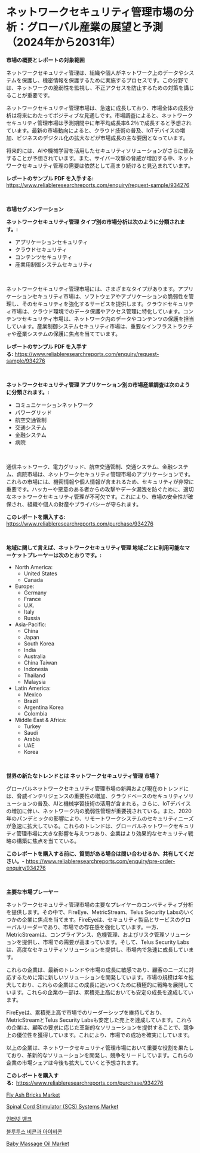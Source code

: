 <p><h1>ネットワークセキュリティ管理市場の分析：グローバル産業の展望と予測（2024年から2031年）</h1></p><p><strong>市場の概要とレポートの対象範囲</strong></p>
<p><p>ネットワークセキュリティ管理は、組織や個人がネットワーク上のデータやシステムを保護し、機密情報を保護するために実施するプロセスです。この分野では、ネットワークの脆弱性を監視し、不正アクセスを防止するための対策を講じることが重要です。</p><p>ネットワークセキュリティ管理市場は、急速に成長しており、市場全体の成長分析は将来にわたってポジティブな見通しです。市場調査によると、ネットワークセキュリティ管理市場は予測期間中に年平均成長率6.2％で成長すると予想されています。最新の市場動向によると、クラウド技術の普及、IoTデバイスの増加、ビジネスのデジタル化の拡大などが市場成長の主な要因となっています。</p><p>将来的には、AIや機械学習を活用したセキュリティソリューションがさらに普及することが予想されています。また、サイバー攻撃の脅威が増加する中、ネットワークセキュリティ管理の需要は依然として高まり続けると見込まれています。</p></p>
<p><strong>レポートのサンプル PDF を入手する:</strong> <a href="https://www.reliableresearchreports.com/enquiry/request-sample/934276">https://www.reliableresearchreports.com/enquiry/request-sample/934276</a></p>
<p>&nbsp;</p>
<p><strong>市場セグメンテーション</strong></p>
<p><strong>ネットワークセキュリティ管理 タイプ別の市場分析は次のように分類されます。:</strong></p>
<p><ul><li>アプリケーションセキュリティ</li><li>クラウドセキュリティ</li><li>コンテンツセキュリティ</li><li>産業用制御システムセキュリティ</li></ul></p>
<p>&nbsp;</p>
<p><p>ネットワークセキュリティ管理市場には、さまざまなタイプがあります。アプリケーションセキュリティ市場は、ソフトウェアやアプリケーションの脆弱性を管理し、そのセキュリティを強化するサービスを提供します。クラウドセキュリティ市場は、クラウド環境でのデータ保護やアクセス管理に特化しています。コンテンツセキュリティ市場は、ネットワーク内のデータやコンテンツの保護を担当しています。産業制御システムセキュリティ市場は、重要なインフラストラクチャや産業システムの保護に焦点を当てています。</p></p>
<p><strong>レポートのサンプル PDF を入手する:</strong>&nbsp;<a href="https://www.reliableresearchreports.com/enquiry/request-sample/934276">https://www.reliableresearchreports.com/enquiry/request-sample/934276</a></p>
<p>&nbsp;</p>
<p><strong> ネットワークセキュリティ管理 アプリケーション別の市場産業調査は次のように分類されます。:</strong></p>
<p><ul><li>コミュニケーションネットワーク</li><li>パワーグリッド</li><li>航空交通管制</li><li>交通システム</li><li>金融システム</li><li>病院</li></ul></p>
<p>&nbsp;</p>
<p><p>通信ネットワーク、電力グリッド、航空交通管制、交通システム、金融システム、病院市場は、ネットワークセキュリティ管理市場のアプリケーションです。これらの市場には、機密情報や個人情報が含まれるため、セキュリティが非常に重要です。ハッカーや悪意のある者からの攻撃やデータ漏洩を防ぐために、適切なネットワークセキュリティ管理が不可欠です。これにより、市場の安全性が確保され、組織や個人の財産やプライバシーが守られます。</p></p>
<p><strong>このレポートを購入する:</strong>&nbsp; <a href="https://www.reliableresearchreports.com/purchase/934276">https://www.reliableresearchreports.com/purchase/934276</a></p>
<p>&nbsp;</p>
<p><strong>地域に関して言えば、ネットワークセキュリティ管理 地域ごとに利用可能なマーケットプレーヤーは次のとおりです。:</strong></p>
<p><ul>
    <li>
        North America:
        <ul>
            <li>United States</li>
            <li>Canada</li>
        </ul>
    </li>
    <li>
        Europe:
        <ul>
            <li>Germany</li>
            <li>France</li>
            <li>U.K.</li>
            <li>Italy</li>
            <li>Russia</li>
        </ul>
    </li>
    <li>
        Asia-Pacific:
        <ul>
            <li>China</li>
            <li>Japan</li>
            <li>South Korea</li>
            <li>India</li>
            <li>Australia</li>
            <li>China Taiwan</li>
            <li>Indonesia</li>
            <li>Thailand</li>
            <li>Malaysia</li>
        </ul>
    </li>
    <li>
        Latin America:
        <ul>
            <li>Mexico</li>
            <li>Brazil</li>
            <li>Argentina Korea</li>
            <li>Colombia</li>
        </ul>
    </li>
    <li>
        Middle East & Africa:
        <ul>
            <li>Turkey</li>
            <li>Saudi</li>
            <li>Arabia</li>
            <li>UAE</li>
            <li>Korea</li>
        </ul>
    </li>
    </ul></p>
<p>&nbsp;</p>
<p><strong>世界の新たなトレンドとは ネットワークセキュリティ管理 市場？</strong></p>
<p><p>グローバルネットワークセキュリティ管理市場の新興および現在のトレンドには、脅威インテリジェンスの重要性の増加、クラウドベースのセキュリティソリューションの普及、AIと機械学習技術の活用が含まれる。さらに、IoTデバイスの増加に伴い、ネットワーク内の脆弱性管理が重要視されている。また、2020年のパンデミックの影響により、リモートワークシステムのセキュリティニーズが急速に拡大している。これらのトレンドは、グローバルネットワークセキュリティ管理市場に大きな影響を与えつつあり、企業はより効果的なセキュリティ戦略の構築に焦点を当てている。</p></p>
<p><strong>このレポートを購入する前に、質問がある場合は問い合わせるか、共有してください。</strong>- <a href="https://www.reliableresearchreports.com/enquiry/pre-order-enquiry/934276">https://www.reliableresearchreports.com/enquiry/pre-order-enquiry/934276</a></p>
<p>&nbsp;</p>
<p><strong>主要な市場プレーヤー</strong></p>
<p><p>ネットワークセキュリティ管理市場の主要なプレイヤーのコンペティティブ分析を提供します。その中で、FireEye、MetricStream、Telus Security Labsのいくつかの企業に焦点を当てます。FireEyeは、セキュリティ製品とサービスのグローバルリーダーであり、市場での存在感を強化しています。一方、MetricStreamは、コンプライアンス、危機管理、およびリスク管理ソリューションを提供し、市場での需要が高まっています。そして、Telus Security Labsは、高度なセキュリティソリューションを提供し、市場内で急速に成長しています。</p><p>これらの企業は、最新のトレンドや市場の成長に敏感であり、顧客のニーズに対応するために常に新しいソリューションを開発しています。市場の規模は年々拡大しており、これらの企業はこの成長に追いつくために積極的に戦略を展開しています。これらの企業の一部は、累積売上高においても安定の成長を達成しています。</p><p>FireEyeは、累積売上高で市場でのリーダーシップを維持しており、MetricStreamとTelus Security Labsも安定した売上を達成しています。これらの企業は、顧客の要求に応じた革新的なソリューションを提供することで、競争上の優位性を獲得しています。これにより、市場での成功を確実にしています。</p><p>以上の企業は、ネットワークセキュリティ管理市場において重要な役割を果たしており、革新的なソリューションを開発し、競争をリードしています。これらの企業の市場シェアは今後も拡大していくと予想されます。</p></p>
<p><strong>このレポートを購入する:</strong>&nbsp;&nbsp;<a href="https://www.reliableresearchreports.com/purchase/934276">https://www.reliableresearchreports.com/purchase/934276</a></p>
<p><p><a href="https://view.publitas.com/reportprime-1/fly-ash-bricks-market-size-market-trends-and-growth-outlook-forecasted-for-period-from-2024-to-2031/">Fly Ash Bricks Market</a></p><p><a href="https://github.com/Sinjinluong3e0awx2m195k76/Market-Research-Report-List-1/blob/main/spinal-cord-stimulator-scs-systems-market.md">Spinal Cord Stimulator (SCS) Systems Market</a></p><p><a href="https://github.com/oajzkywllm460/Market-Research-Report-List-1/blob/main/9867780184438.md">인터넷 뱅크</a></p><p><a href="https://medium.com/@alphonsoramon0t5yrz6hwr89/%EB%B8%94-45f21d54b795">블루투스 비콘과 아이비콘</a></p><p><a href="https://skillful-vermicelli-b89.notion.site/Baby-Massage-Oil-Market-Offer-Valuable-Insights-into-Market-Size-Market-Share-Market-Trends-and-P-0ee32444519c488f809e548ea30342fa">Baby Massage Oil Market</a></p></p>